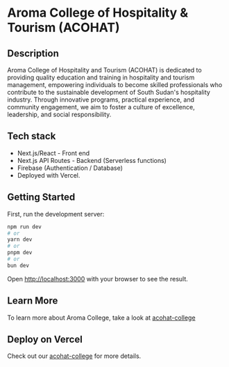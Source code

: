# Aroma College of Hospitality & Tourism (ACOHAT)

## Description

Aroma College of Hospitality and Tourism (ACOHAT) is dedicated to providing quality education and training in hospitality and tourism management, empowering individuals to become skilled professionals who contribute to the sustainable development of South Sudan's hospitality industry. Through innovative programs, practical experience, and community engagement, we aim to foster a culture of excellence, leadership, and social responsibility.

## Tech stack

- Next.js/React - Front end
- Next.js API Routes - Backend (Serverless functions)
- Firebase (Authentication / Database)
- Deployed with Vercel.

## Getting Started

First, run the development server:

```bash
npm run dev
# or
yarn dev
# or
pnpm dev
# or
bun dev
```

Open [http://localhost:3000](http://localhost:3000) with your browser to see the result.

## Learn More

To learn more about Aroma College, take a look at [acohat-college](https://acohat-college.vercel.app/)

## Deploy on Vercel

Check out our [acohat-college](https://acohat-college.vercel.app/) for more details.

